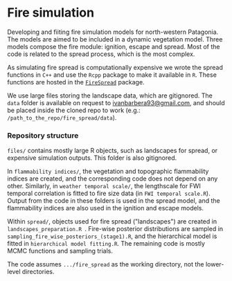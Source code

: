 # Fire simulation

Developing and fiiting fire simulation models for north-western Patagonia. The models are aimed to be included in a dynamic vegetation model. Three models compose the fire module: ignition, escape and spread. Most of the code is related to the spread process, which is the most complex.  
  
As simulating fire spread is computationally expensive we wrote the spread functions in ```C++``` and use the ```Rcpp``` package to make it available in ```R```. These functions are hosted in the [```FireSpread```](https://github.com/barberaivan/FireSpread.git) package.  
  
We use large files storing the landscape data, which are gitignored. The ```data``` folder is available on request to ivanbarbera93@gmail.com, and should be placed inside the cloned repo to work (e.g.: ```/path_to_the_repo/fire_spread/data```).  
  
### Repository structure

```files/``` contains mostly large R objects, such as landscapes for spread, or expensive simulation outputs. This folder is also gitignored.  
  
In ```flammability indices/```, the vegetation and topographic flammability indices are created, and the corresponding code does not depend on any other. Similarly, in ```weather temporal scale/```, the lengthscale for FWI temporal correlation is fitted to fire size data (in ```FWI temporal scale.R```). Output from the code in these folders is used in the spread model, and the flammability indices are also used in the ignition and escape models.  
  
Within ```spread/```, objects used for fire spread ("landscapes") are created in ```landscapes_preparation.R ```. Fire-wise posterior distributions are sampled in ```sampling_fire_wise_posteriors_(stage1).R```, and the hierarchical model is fitted in ```hierarchical model fitting.R```. The remaining code is mostly MCMC functions and sampling trials.  
  
The code assumes ```.../fire_spread``` as the working directory, not the lower-level directories.
